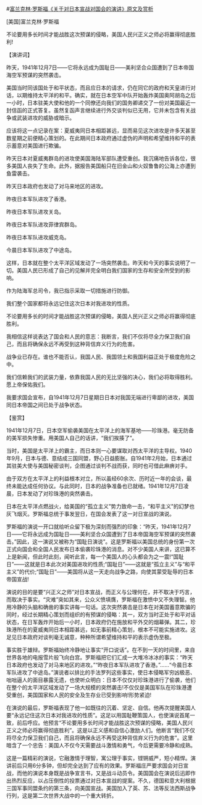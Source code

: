 #[富兰克林·罗斯福《关于对日本宣战对国会的演讲》原文及赏析](https://www.vrrw.net/wx/14626.html)

[美国]富兰克林·罗斯福

不论要用多长时间才能战胜这次预谋的侵略，美国人民兴正义之师必将赢得彻底胜利!

【演讲词】

昨天，1941年12月7日——它将永远成为国耻日——美利坚合众国遭到了日本帝国海空军预谋的突然袭击。

美国当时同该国处于和平状态，而且应日本的请求，仍在同它的政府和天皇进行对话，以期维持太平洋的和平。确实，就在日本空军中队开始轰炸美国奥阿胡岛之后一小时，日本驻美大使和他的一个同僚还向我们的国务卿递交了一份对美国最近一封信函的正式答复。虽然复函声言继续进行外交谈判似已无用，它并未包含有关战争或武装进攻的威胁或暗示。

应该将这一点记录在案：夏威夷同日本相距甚远，显而易见这次进攻是许多天甚至数星期之前便精心策划的。在此期间日本政府通过虚伪的声明和希望维持和平的表示蓄意对美国进行欺骗。

昨天日本对夏威夷群岛的进攻使美国海陆军部队遭受重创。我沉痛地告诉各位，很多美国人丧失了生命。此外，据报告美国船只在旧金山和火奴鲁鲁的公海上亦遭到鱼雷袭击。

昨天日本政府也发动了对马来地区的进攻。

昨夜日本军队进攻了香港。

昨夜日本军队进攻关岛。

昨夜日本军队进攻菲律宾群岛。

昨夜日本军队进攻威克岛。

今晨日本军队进攻了中途岛。

这样，日本就在整个太平洋区域发动了一场突然袭击。昨天和今天的事实说明了一切。美国人民已形成了自己的见解并完全明白我们国家的生存和安全所受到的影响。

作为陆海军总司令，我已指示采取一切措施进行防御。

我们整个国家都将永远记住这次日本对我进攻的性质。

不论要用多长的时间才能战胜这次预谋的侵略，美国人民兴正义之师必将赢得彻底胜利。

我相信这样说表达了国会和人民的意志：我断言，我们不仅将尽全力保卫我们自己，而且将确保永远不再受到这种背信弃义行为的危害。

战争业已存在。谁也不能否认，我国人民、我国领土和我国利益正处于极度危险之中。

我们信赖我们的武装力量，依靠我国人民的无比坚强的决心，我们必将取得胜利。愿上帝保佑我们。

我要求国会宣布，自1941年12月7日星期日日本对我国无端进行卑鄙的进攻，美国同日本帝国之间已处于战争状态。



【鉴赏】

1941年12月7日，日本空军偷袭美国在太平洋上的海军基地——珍珠港。毫无防备的美军损失惨重。用美国人自己的话讲，“我们挨揍了”。

当时，美国是太平洋上的霸主，而日本则一心要谋取对西太平洋的主导权。1940年9月，日本与德、意结成三国同盟，野心日益膨胀。自1941年2月始，日本通过其驻美大使与美国秘密谈判，企图通过谈判不战而获，同时也可借此麻痹对手。

由于双方在太平洋上的利益根本对立，所以虽经60余次、历时近一年的会谈，最终未能达成任何协议。与此同时，日本的战争准备也已就绪。1941年12月7日凌晨，日本发动了对珍珠港的突然袭击。

日本在太平洋点燃战火，给美国的“孤立主义”势力致命一击，“和平主义”的幻梦也灰飞烟灭。罗斯福总统于事发翌日，在国会发表了这一对日宣战的演说。

罗斯福的演说一开口就给听众留下极为深刻而强烈的印象：“昨天，1941年12月7日——它将永远成为国耻日——美利坚合众国遭到了日本帝国海空军预谋的突然袭击。”因此，这一演说又被称为“国耻日演说”。这是罗斯福以美国总统的身份第一次正式向国会和全国人民发布日本偷袭珍珠港的消息。对不少美国人来讲，这已算不上是新闻，但此时此刻，闻听此言，每一个美国人的心头都会为之一震!“国耻日”——这就是日本此次对美国进攻的性质;“国耻日”——这就是“孤立主义”与“和平主义”的代价;“国耻日”——美国将从这一天走向战争之路，向使其蒙受耻辱的日本帝国宣战!

演说的目的是要“兴正义之师”对日本宣战，而正义与公理何在，并不取决于巧言，而取决于事实。“灾难”突如其来，公众义愤填膺，罗斯福在激愤中又不失理智。他用冷静的头脑和确凿的事实讲每一句话。这次突然袭击是日本在对美国蓄意欺骗的同时，经过长期精心策划而组织的有预谋的侵略：其一，双方当时正处于和平对话状态，在日军轰炸开始后一小时，日本政府仍在施放和平外交的烟幕弹。其二，珍珠港所在的夏威夷同日本相距甚远，如无事前精心策划，根本不可能实施进攻。这足见日本政府对谈判毫无诚意，种种所谓希望维持和平的表示虚伪至极。

事实胜于雄辩。罗斯福始终冷静地让事实“开口说话”。在不到一天的时间里，来自世界各地的电报雪片般飞向白宫。罗斯福把它们汇成一大堆冷冰冰的事实：“昨天日本政府也发动了对马来地区的进攻。”“昨夜日本军队进攻了香港。”……“今晨日本军队进攻了中途岛。”演说者以排比的手法罗列这些事实，使日本侵略军穷凶极恶、咄咄逼人的面目暴露无遗，也使听众明白：日本不仅仅对珍珠港进行了偷袭，他们在整个的太平洋区域发动了一场大规模的突然袭击!不仅仅是美国军队在珍珠港遭受重创，美国国家和人民的安全及生存业已受到影响!形势紧迫!

在演说的最后，罗斯福表现了他一如既往的沉着、坚定、自信。他再次提醒美国人要“永远记住这次日本对我进攻的性质”。这足以用国耻鞭策国人，也使演说首尾一致，前后呼应。他预言“不论要用多长时间才能战胜这次预谋的侵略，美国人民兴正义之师必将赢得彻底胜利”。这是以正义感和自信心激励人们。他断言“我们不仅将尽全力保卫我们自己，而且将确保永远不再受这种背信弃义行为的危害”。这里暗含了一个忠告：美国人不仅今天需要战斗激情和勇气，今后更需要冷静和成熟。

这是一篇精彩的演说，它融激情于理智，寓公理于事实，铿锵威严，短小精悍。演讲前后只用6分多钟，但却完全达到了应有的效果。罗斯福庄严要求国会对日宣战，而他的演说本身既是战争宣言书，又是战斗动员令。美国国会在演说后迅即作出热烈反应，以占压倒性的投票通过对日本宣战的提案。不久，德国和意大利根据三国军事同盟条约的第三条，向美国宣战。美国加入了英、苏、法等反法西斯战争行列，这是第二次世界大战中的一个重大转折。


